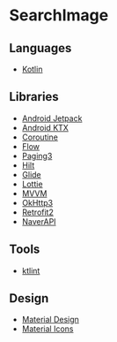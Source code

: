 # SearchImage

Languages
---------

- [Kotlin](https://kotlinlang.org)

Libraries
---------

- [Android Jetpack](https://developer.android.com/jetpack/)
- [Android KTX](https://developer.android.com/kotlin/ktx)
- [Coroutine](https://developer.android.com/kotlin/coroutines?gclid=CjwKCAjwtp2bBhAGEiwAOZZTuIMw1aXBOFjnv9qEGJXhX9TnGjNJJ6oXxYi9d0wzNp9m-Fx_zDH_SBoCL0kQAvD_BwE&gclsrc=aw.ds)
- [Flow](https://developer.android.com/kotlin/flow)
- [Paging3](https://developer.android.com/topic/libraries/architecture/paging/v3-overview)
- [Hilt](https://developer.android.com/training/dependency-injection/hilt-android)
- [Glide](https://github.com/bumptech/glide)
- [Lottie](https://github.com/airbnb/lottie-android)
- [MVVM](https://en.wikipedia.org/wiki/Model%E2%80%93view%E2%80%93viewmodel)
- [OkHttp3](https://github.com/square/okhttp)
- [Retrofit2](https://github.com/square/retrofit)
- [NaverAPI](https://developers.naver.com/docs/serviceapi/search/image/image.md)

Tools
-----

- [ktlint](https://github.com/pinterest/ktlint)


Design
------

- [Material Design](https://material.io)
- [Material Icons](https://material.io/resources/icons/)
